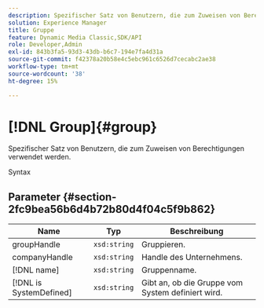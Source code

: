 ```yaml
---
description: Spezifischer Satz von Benutzern, die zum Zuweisen von Berechtigungen verwendet werden.
solution: Experience Manager
title: Gruppe
feature: Dynamic Media Classic,SDK/API
role: Developer,Admin
exl-id: 843b3fa5-93d3-43db-b6c7-194e7fa4d31a
source-git-commit: f42378a20b58e4c5ebc961c6526d7cecabc2ae38
workflow-type: tm+mt
source-wordcount: '38'
ht-degree: 15%

---
```


# [!DNL Group]{#group}

Spezifischer Satz von Benutzern, die zum Zuweisen von Berechtigungen verwendet werden.

Syntax

## Parameter {#section-2fc9bea56b6d4b72b80d4f04c5f9b862}

| Name | Typ | Beschreibung |
|---|---|---|
| groupHandle | `xsd:string` | Gruppieren. |
| companyHandle | `xsd:string` | Handle des Unternehmens. |
| [!DNL name] | `xsd:string` | Gruppenname. |
| [!DNL is SystemDefined] | `xsd:string` | Gibt an, ob die Gruppe vom System definiert wird. |
